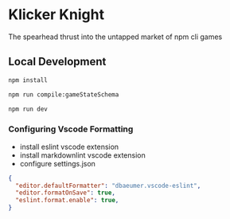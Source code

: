 # Klicker Knight

The spearhead thrust into the untapped market of npm cli games

## Local Development

```bash
npm install

npm run compile:gameStateSchema

npm run dev
```

### Configuring Vscode Formatting

- install eslint vscode extension
- install markdownlint vscode extension
- configure settings.json

```json
{
  "editor.defaultFormatter": "dbaeumer.vscode-eslint",
  "editor.formatOnSave": true,
  "eslint.format.enable": true,
}
```
